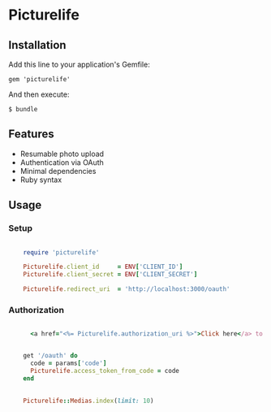 # Picturelife

## Installation

Add this line to your application's Gemfile:

    gem 'picturelife'

And then execute:

    $ bundle

## Features

  - Resumable photo upload
  - Authentication via OAuth
  - Minimal dependencies
  - Ruby syntax

## Usage

### Setup
```ruby

    require 'picturelife'

    Picturelife.client_id     = ENV['CLIENT_ID']
    Picturelife.client_secret = ENV['CLIENT_SECRET']

    Picturelife.redirect_uri  = 'http://localhost:3000/oauth'

```

### Authorization

```ruby

      <a href="<%= Picturelife.authorization_uri %>">Click here</a> to connect to Picturelife!</a>

```

```ruby

    get '/oauth' do
      code = params['code']
      Picturelife.access_token_from_code = code
    end

```

```ruby
    
    Picturelife::Medias.index(limit: 10)


```


